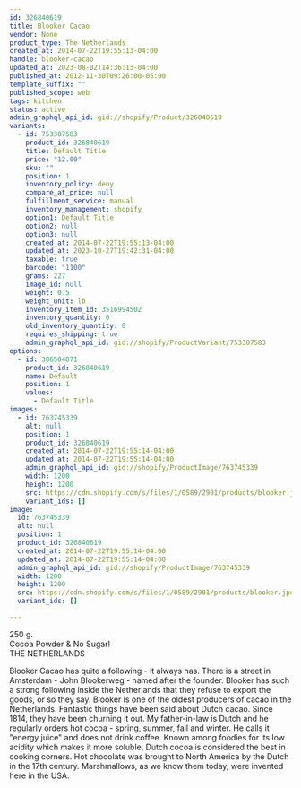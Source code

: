 ```yaml
---
id: 326840619
title: Blooker Cacao
vendor: None
product_type: The Netherlands
created_at: 2014-07-22T19:55:13-04:00
handle: blooker-cacao
updated_at: 2023-08-02T14:36:13-04:00
published_at: 2012-11-30T09:26:00-05:00
template_suffix: ""
published_scope: web
tags: kitchen
status: active
admin_graphql_api_id: gid://shopify/Product/326840619
variants:
  - id: 753307583
    product_id: 326840619
    title: Default Title
    price: "12.00"
    sku: ""
    position: 1
    inventory_policy: deny
    compare_at_price: null
    fulfillment_service: manual
    inventory_management: shopify
    option1: Default Title
    option2: null
    option3: null
    created_at: 2014-07-22T19:55:13-04:00
    updated_at: 2023-10-27T19:42:31-04:00
    taxable: true
    barcode: "1100"
    grams: 227
    image_id: null
    weight: 0.5
    weight_unit: lb
    inventory_item_id: 3516994502
    inventory_quantity: 0
    old_inventory_quantity: 0
    requires_shipping: true
    admin_graphql_api_id: gid://shopify/ProductVariant/753307583
options:
  - id: 386504071
    product_id: 326840619
    name: Default
    position: 1
    values:
      - Default Title
images:
  - id: 763745339
    alt: null
    position: 1
    product_id: 326840619
    created_at: 2014-07-22T19:55:14-04:00
    updated_at: 2014-07-22T19:55:14-04:00
    admin_graphql_api_id: gid://shopify/ProductImage/763745339
    width: 1200
    height: 1200
    src: https://cdn.shopify.com/s/files/1/0589/2901/products/blooker.jpeg?v=1406073314
    variant_ids: []
image:
  id: 763745339
  alt: null
  position: 1
  product_id: 326840619
  created_at: 2014-07-22T19:55:14-04:00
  updated_at: 2014-07-22T19:55:14-04:00
  admin_graphql_api_id: gid://shopify/ProductImage/763745339
  width: 1200
  height: 1200
  src: https://cdn.shopify.com/s/files/1/0589/2901/products/blooker.jpeg?v=1406073314
  variant_ids: []

---
```


250 g.  
Cocoa Powder & No Sugar!  
THE NETHERLANDS

Blooker Cacao has quite a following - it always has. There is a street in Amsterdam - John Blookerweg - named after the founder. Blooker has such a strong following inside the Netherlands that they refuse to export the goods, or so they say. Blooker is one of the oldest producers of cacao in the Netherlands. Fantastic things have been said about Dutch cacao. Since 1814, they have been churning it out. My father-in-law is Dutch and he regularly orders hot cocoa - spring, summer, fall and winter. He calls it "energy juice" and does not drink coffee. Known among foodies for its low acidity which makes it more soluble, Dutch cocoa is considered the best in cooking corners. Hot chocolate was brought to North America by the Dutch in the 17th century. Marshmallows, as we know them today, were invented here in the USA.